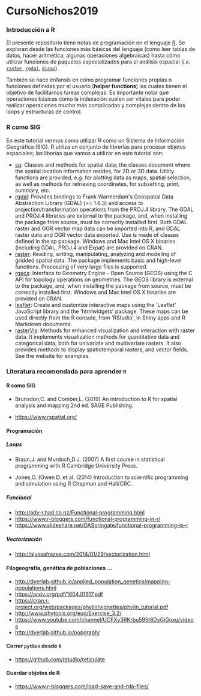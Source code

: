 # CursoNichos2019

### Introducción a R

El presente repositorio tiene notas de programación en el lenguaje [R](https://www.r-project.org/). Se exploran desde las funciones más básicas del lenguaje (como leer tablas de datos, hacer aritmética, algunas operaciones algebraicas) hasta cómo utilizar funciones de paquetes especializados para el análisis espacial (*i.e.* [`raster`](https://cran.r-project.org/web/packages/raster/index.html), [`rgdal`](https://cran.r-project.org/web/packages/rgdal/index.html), [`dismo`](https://cran.r-project.org/web/packages/dismo/index.html)). 

También se hace énfansis en cómo programar funciones propias o funciones definidas por el usuario (**helper functions**) las cuales tienen el objetivo de facilitarnos tareas complejas. Es importante notar que operaciones básicas como la indexación suelen ser vitales para poder realizar operaciones mucho más complicadas y complejas dentro de los loops y estructuras de control.

### R como SIG

En este tutorial vermos como utilizar R como un Sistema de Información Geográfica (SIG). 
R utiliza un conjunto de librerías para procesar objetos espaciales; las liberías que vamos a utilizar en este tutorial son:

- [sp](https://cran.r-project.org/web/packages/sp/index.html): Classes and methods for spatial data; the classes document where the spatial location information resides, for 2D or 3D data. Utility functions are provided, e.g. for plotting data as maps, spatial selection, as well as methods for retrieving coordinates, for subsetting, print, summary, etc.
- [rgdal](https://cran.r-project.org/web/packages/rgdal/index.html): Provides bindings to Frank Warmerdam's Geospatial Data Abstraction Library (GDAL) (>= 1.6.3) and access to projection/transformation operations from the PROJ.4 library. The GDAL and PROJ.4 libraries are external to the package, and, when installing the package from source, must be correctly installed first. Both GDAL raster and OGR vector map data can be imported into R, and GDAL raster data and OGR vector data exported. Use is made of classes defined in the sp package. Windows and Mac Intel OS X binaries (including GDAL, PROJ.4 and Expat) are provided on CRAN.
- [raster](https://cran.r-project.org/web/packages/raster/index.html): Reading, writing, manipulating, analyzing and modeling of gridded spatial data. The package implements basic and high-level functions. Processing of very large files is supported.
- [rgeos](https://cran.r-project.org/web/packages/rgeos/index.html): Interface to Geometry Engine - Open Source (GEOS) using the C API for topology operations on geometries. The GEOS library is external to the package, and, when installing the package from source, must be correctly installed first. Windows and Mac Intel OS X binaries are provided on CRAN.
- [leaflet](https://cran.r-project.org/web/packages/leaflet/index.html): Create and customize interactive maps using the 'Leaflet' JavaScript library and the 'htmlwidgets' package. These maps can be used directly from the R console, from 'RStudio', in Shiny apps and R Markdown documents.
- [rasterVis](https://cran.r-project.org/web/packages/rasterVis/index.html): Methods for enhanced visualization and interaction with raster data. It implements visualization methods for quantitative data and categorical data, both for univariate and multivariate rasters. It also provides methods to display spatiotemporal rasters, and vector fields. See the website for examples.

### Literatura recomendada para aprender `R`

#### R como SIG

- Brunsdon,C. and Comber,L. (2019) An introduction to R for spatial analysis and mapping 2nd ed. SAGE Publishing.

- https://www.rspatial.org/

#### Programación 

##### Loops

- Braun,J. and Murdoch,D.J. (2007) A first course in statistical programming with R Cambridge University Press.

- Jones,O. (Owen D. et al. (2014) Introduction to scientific programming and simulation using R Chapman and Hall/CRC.

##### Funcional

- http://adv-r.had.co.nz/Functional-programming.html
- https://www.r-bloggers.com/functional-programming-in-r/
- https://www.slideshare.net/DASpringate/functional-programming-in-r

##### Vectorización

- http://alyssafrazee.com/2014/01/29/vectorization.html

#### Filogeografía, genética de poblaciones ...

- http://dyerlab.github.io/applied_population_genetics/mapping-populations.html
- https://arxiv.org/pdf/1604.01617.pdf
- https://cran.r-project.org/web/packages/phylin/vignettes/phylin_tutorial.pdf
- http://www.phytools.org/eqg/Exercise_3.2/
- https://www.youtube.com/channel/UCFXy3RKrbu595t8DyGjGoxg/videos
- http://dyerlab.github.io/popgraph/

#### Correr `python` desde `R`

- https://github.com/rstudio/reticulate

#### Guardar objetos de R

- https://www.r-bloggers.com/load-save-and-rda-files/

